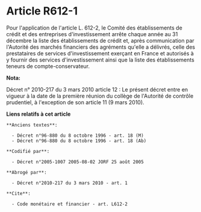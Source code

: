 # Article R612-1

Pour l'application de l'article L. 612-2, le Comité des établissements de crédit et des entreprises d'investissement arrête
chaque année au 31 décembre la liste des établissements de crédit et, après communication par l'Autorité des marchés
financiers des agréments qu'elle a délivrés, celle des prestataires de services d'investissement exerçant en France et
autorisés à y fournir des services d'investissement ainsi que la liste des établissements teneurs de compte-conservateur.

**Nota:**

Décret n° 2010-217 du 3 mars 2010 article 12 : Le présent décret entre en vigueur à la date de la première réunion du collège
de l'Autorité de contrôle prudentiel, à l'exception de son article 11 (9 mars 2010).

**Liens relatifs à cet article**

	**Anciens textes**:

	  - Décret n°96-880 du 8 octobre 1996 - art. 18 (M)
	  - Décret n°96-880 du 8 octobre 1996 - art. 18 (Ab)

	**Codifié par**:

	  - Décret n°2005-1007 2005-08-02 JORF 25 août 2005

	**Abrogé par**:

	  - Décret n°2010-217 du 3 mars 2010 - art. 1

	**Cite**:

	  - Code monétaire et financier - art. L612-2
